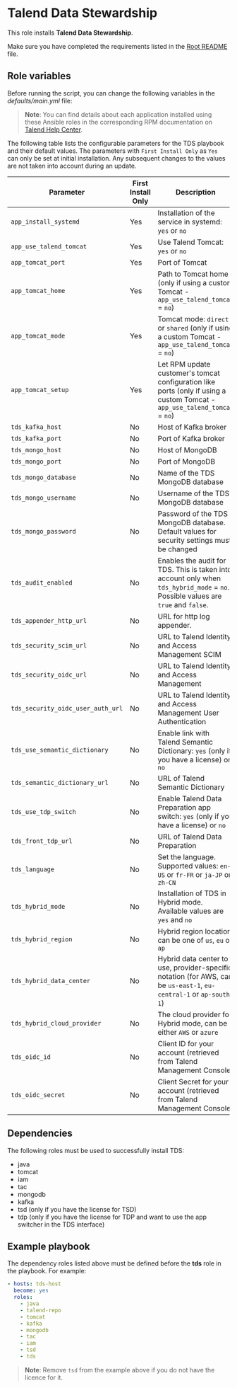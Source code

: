 # Talend Data Stewardship

This role installs **Talend Data Stewardship**.

Make sure you have completed the requirements listed in the [Root README](../../../README.md) file.

## Role variables

Before running the script, you can change the following variables in the *defaults/main.yml* file:

> **Note**: You can find details about each application installed using these Ansible roles in the corresponding RPM documentation on [Talend Help Center](https://help.talend.com/search/all?query=rpm&content-lang=en-US).

The following table lists the configurable parameters for the TDS playbook and their default values.
The parameters with `First Install Only` as `Yes` can only be set at initial installation. Any subsequent changes to the values are not taken into account during an update.

| Parameter                         | First Install Only | Description                                                                                                                | Default                      |
| --------------------------------- | ------------------ | -------------------------------------------------------------------------------------------------------------------------- | ---------------------------- |
| `app_install_systemd`             | Yes                | Installation of the service in systemd: `yes` or `no`                                                                      | `yes`                        |
| `app_use_talend_tomcat`           | Yes                | Use Talend Tomcat: `yes` or `no`                                                                                           | `yes`                        |
| `app_tomcat_port`                 | Yes                | Port of Tomcat                                                                                                             | `19999`                      |
| `app_tomcat_home`                 | Yes                | Path to Tomcat home (only if using a custom Tomcat - `app_use_talend_tomcat` = `no`)                                       | `/opt/tomcat`                |
| `app_tomcat_mode`                 | Yes                | Tomcat mode: `direct` or `shared` (only if using a custom Tomcat - `app_use_talend_tomcat` = `no`)                         | `direct`                     |
| `app_tomcat_setup`                | Yes                | Let RPM update customer's tomcat configuration like ports (only if using a custom Tomcat - `app_use_talend_tomcat` = `no`) | `no`                         |
| `tds_kafka_host`                  | No                 | Host of Kafka broker                                                                                                       | `localhost`                  |
| `tds_kafka_port`                  | No                 | Port of Kafka broker                                                                                                       | `9092`                       |
| `tds_mongo_host`                  | No                 | Host of MongoDB                                                                                                            | `localhost`                  |
| `tds_mongo_port`                  | No                 | Port of MongoDB                                                                                                            | `27017`                      |
| `tds_mongo_database`              | No                 | Name of the TDS MongoDB database                                                                                           | `tds`                        |
| `tds_mongo_username`              | No                 | Username of the TDS MongoDB database                                                                                       | `tds-user`                   |
| `tds_mongo_password`              | No                 | Password of the TDS MongoDB database. Default values for security settings must be changed                                 | `duser`                      |
| `tds_audit_enabled`               | No                 | Enables the audit for TDS. This is taken into account only when `tds_hybrid_mode` = `no`. Possible values are `true` and `false`. | `true`                |
| `tds_appender_http_url`           | No                 | URL for http log appender.                                                                                                 | `http://localhost:8057/`     |
| `tds_security_scim_url`           | No                 | URL to Talend Identity and Access Management SCIM                                                                          | `http://localhost:9080/scim` |
| `tds_security_oidc_url`           | No                 | URL to Talend Identity and Access Management                                                                               | `http://localhost:9080/oidc` |
| `tds_security_oidc_user_auth_url` | No                 | URL to Talend Identity and Access Management User Authentication                                                           | `http://localhost:9080/oidc` |
| `tds_use_semantic_dictionary`     | No                 | Enable link with Talend Semantic Dictionary: `yes` (only if you have a license) or `no`                                    | `yes`                        |
| `tds_semantic_dictionary_url`     | No                 | URL of Talend Semantic Dictionary                                                                                          | `http://localhost:8187`      |
| `tds_use_tdp_switch`              | No                 | Enable Talend Data Preparation app switch: `yes` (only if you have a license) or `no`                                      | no                           |
| `tds_front_tdp_url`               | No                 | URL of Talend Data Preparation                                                                                             | `http://localhost:9999`      |
| `tds_language`                    | No                 | Set the language. Supported values: `en-US` or `fr-FR` or `ja-JP` or `zh-CN`                                               | `en-US`                      |
| `tds_hybrid_mode`                 | No                 | Installation of TDS in Hybrid mode. Available values are `yes` and `no`                                                    | `no`                         |
| `tds_hybrid_region`               | No                 | Hybrid region location, can be one of `us`, `eu` or `ap`                                                                   | `us`                         |
| `tds_hybrid_data_center`          | No                 | Hybrid data center to use, provider-specific notation (for AWS, can be `us-east-1`, `eu-central-1` or `ap-south-1`)        | `us-east-1`                  |
| `tds_hybrid_cloud_provider`       | No                 | The cloud provider for Hybrid mode, can be either `AWS` or `azure`                                                         | `AWS`                        |
| `tds_oidc_id`                     | No                 | Client ID for your account (retrieved from Talend Management Console)                                                      | `tl6K6ac7tSE-LQ`             |
| `tds_oidc_secret`                 | No                 | Client Secret for your account (retrieved from Talend Management Console)                                                  | `sLbyFKTzM8F0dTL10mHd3A`     |

## Dependencies

The following roles must be used to successfully install TDS:

- java
- tomcat
- iam
- tac
- mongodb
- kafka
- tsd (only if you have the license for TSD)
- tdp (only if you have the license for TDP and want to use the app switcher in the TDS interface)

## Example playbook

The dependency roles listed above must be defined before the **tds** role in the playbook. For example:

```yaml
- hosts: tds-host
  become: yes
  roles:
    - java
    - talend-repo
    - tomcat
    - kafka
    - mongodb
    - tac
    - iam
    - tsd
    - tds
```

> **Note**: Remove `tsd` from the example above if you do not have the licence for it.
